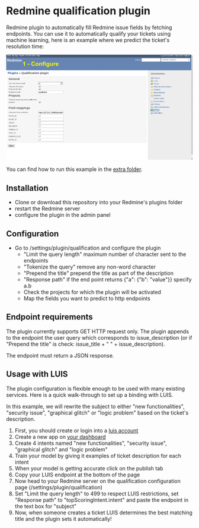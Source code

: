 # Redmine qualification plugin

Redmine plugin to automatically fill Redmine issue fields by fetching endpoints.
You can use it to automatically qualify your tickets using machine learning, here is an example where we predict the ticket's resolution time:

![showCase](extra/showCase.gif)

You can find how to run this example in the [extra folder](extra/README.md).

## Installation

- Clone or download this repository into your Redmine's plugins folder
- restart the Redmine server
- configure the plugin in the admin panel

## Configuration

- Go to /settings/plugin/qualification and configure the plugin
  - "Limit the query length" maximum number of character sent to the endpoints
  - "Tokenize the query"  remove any non-word character
  - "Prepend the title"  prepend the title as part of the description
  - "Response path" if the end point returns {"a": {"b": "value"}} specify a.b
  - Check the projects for which the plugin will be activated
  - Map the fields you want to predict to http endpoints

## Endpoint requirements

The plugin currently supports GET HTTP request only. The plugin appends to the endpoint the user query which corresponds to issue_description (or if "Prepend the title" is check: issue_title + " " + issue_description).

The endpoint must return a JSON response.

## Usage with LUIS

The plugin configuration is flexible enough to be used with many existing services. Here is a quick walk-through to set up a binding with LUIS.

In this example, we will rewrite the subject to either "new functionalities", "security issue", "graphical glitch" or "logic problem" based on the ticket's description.

1. First, you should create or login into a [luis account](https://www.luis.ai/home)
2. Create a new app on [your dashboard](https://www.luis.ai/applications)
3. Create 4 intents named "new functionalities", "security issue", "graphical glitch" and "logic problem"
4. Train your model by giving it examples of ticket description for each intent
5. When your model is getting accurate click on the publish tab
6. Copy your LUIS endpoint at the bottom of the page
7. Now head to your Redmine server on the qualification configuration page (/settings/plugin/qualification)
8. Set "Limit the query length" to 499 to respect LUIS restrictions, set "Response path" to "topScoringIntent.intent" and paste the endpoint in the text box for "subject"
9. Now, when someone creates a ticket LUIS determines the best matching title and the plugin sets it automatically!
